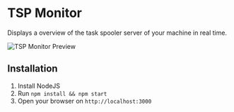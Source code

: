 # TSP Monitor

Displays a overview of the task spooler server of your machine in real time.

![TSP Monitor Preview](http://i.imgur.com/E4baKkp.png)


## Installation

1. Install NodeJS
1. Run `npm install && npm start`
1. Open your browser on `http://localhost:3000`